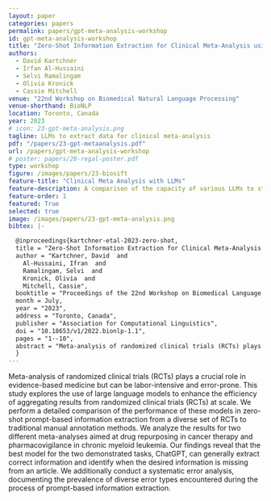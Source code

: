 ```yaml
---
layout: paper
categories: papers
permalink: papers/gpt-meta-analysis-workshop
id: gpt-meta-analysis-workshop
title: "Zero-Shot Information Extraction for Clinical Meta-Analysis using Large Language Models"
authors:
  - David Kartchner
  - Irfan Al-Hussaini
  - Selvi Ramalingam
  - Olivia Kronick
  - Cassie Mitchell
venue: "22nd Workshop on Biomedical Natural Language Processing"
venue-shorthand: BioNLP
location: Toronto, Canada
year: 2023
# icon: 23-gpt-meta-analysis.png
tagline: LLMs to extract data for clinical meta-analysis
pdf: "/papers/23-gpt-metaanalysis.pdf"
url: /papers/gpt-meta-analysis-workshop
# poster: papers/20-regal-poster.pdf
type: workshop
figure: /images/papers/23-biosift
feature-title: "Clinical Meta Analysis with LLMs"
feature-description: A comparison of the capacity of various LLMs to structure & summarize data from clinical trials and cohort studies
feature-order: 1
featured: True
selected: true
image: /images/papers/23-gpt-meta-analysis.png
bibtex: |-

  @inproceedings{kartchner-etal-2023-zero-shot,
  title = "Zero-Shot Information Extraction for Clinical Meta-Analysis using Large Language Models",
  author = "Kartchner, David  and
    Al-Hussaini, Ifran  and
    Ramalingam, Selvi  and
    Kronick, Olivia  and
    Mitchell, Cassie",
  booktitle = "Proceedings of the 22nd Workshop on Biomedical Language Processing",
  month = July,
  year = "2023",
  address = "Toronto, Canada",
  publisher = "Association for Computational Linguistics",
  doi = "10.18653/v1/2022.bionlp-1.1",
  pages = "1--10",
  abstract = "Meta-analysis of randomized clinical trials (RCTs) plays a crucial role in evidence-based medicine but can be labor-intensive and error-prone. This study explores the use of large language models to enhance the efficiency of aggregating results from randomized clinical trials (RCTs) at scale. We perform a detailed comparison of the performance of these models in zero-shot prompt-based information extraction from a diverse set of RCTs to traditional manual annotation methods. We analyze the results for two different meta-analyses aimed at drug repurposing in cancer therapy and pharmacovigilance in chronic myeloid leukemia. Our findings reveal that the best model for the two demonstrated tasks, ChatGPT, can generally extract correct information and identify when the desired information is missing from an article. We additionally conduct a systematic error analysis, documenting the prevalence of diverse error types encountered during the process of prompt-based information extraction. ",
  }
---
```


  Meta-analysis of randomized clinical trials (RCTs) plays a crucial role in evidence-based medicine but can be labor-intensive and error-prone. This study explores the use of large language models to enhance the efficiency of aggregating results from randomized clinical trials (RCTs) at scale. We perform a detailed comparison of the performance of these models in zero-shot prompt-based information extraction from a diverse set of RCTs to traditional manual annotation methods. We analyze the results for two different meta-analyses aimed at drug repurposing in cancer therapy and pharmacovigilance in chronic myeloid leukemia. Our findings reveal that the best model for the two demonstrated tasks, ChatGPT, can generally extract correct information and identify when the desired information is missing from an article. We additionally conduct a systematic error analysis, documenting the prevalence of diverse error types encountered during the process of prompt-based information extraction. 
